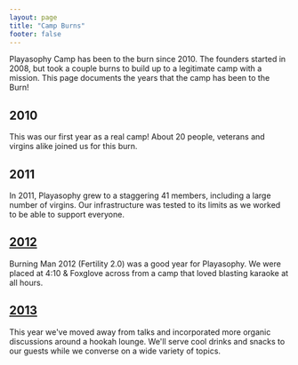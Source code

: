 ```yaml
---
layout: page
title: "Camp Burns"
footer: false
---
```

Playasophy Camp has been to the burn since 2010.
The founders started in 2008, but took a couple burns to build up to a legitimate camp with a mission.
This page documents the years that the camp has been to the Burn!

## 2010
This was our first year as a real camp!
About 20 people, veterans and virgins alike joined us for this burn.

## 2011
In 2011, Playasophy grew to a staggering 41 members, including a large number of virgins.
Our infrastructure was tested to its limits as we worked to be able to support everyone.

## [2012](camp/2012)
Burning Man 2012 (Fertility 2.0) was a good year for Playasophy.
We were placed at 4:10 & Foxglove across from a camp that loved blasting karaoke at all hours.

## [2013](camp/2013)
This year we've moved away from talks and incorporated more organic discussions around a hookah lounge.
We'll serve cool drinks and snacks to our guests while we converse on a wide variety of topics.
